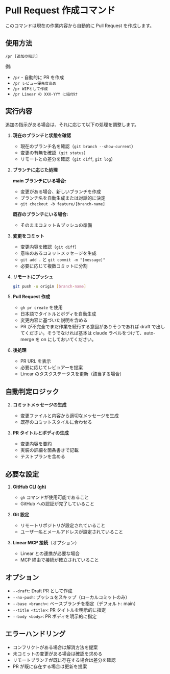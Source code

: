 # Pull Request 作成コマンド

このコマンドは現在の作業内容から自動的に Pull Request を作成します。

## 使用方法

```
/pr [追加の指示]
```

例:

- `/pr` - 自動的に PR を作成
- `/pr レビュー優先度高め`
- `/pr WIPとして作成`
- `/pr Linear の XXX-YYY に紐付け`

## 実行内容

追加の指示がある場合は、それに応じて以下の処理を調整します。

1. **現在のブランチと状態を確認**

   - 現在のブランチ名を確認（`git branch --show-current`）
   - 変更の有無を確認（`git status`）
   - リモートとの差分を確認（`git diff`, `git log`）

2. **ブランチに応じた処理**

   **main ブランチにいる場合:**

   - 変更がある場合、新しいブランチを作成
   - ブランチ名を自動生成または対話的に決定
   - `git checkout -b feature/[branch-name]`

   **既存のブランチにいる場合:**

   - そのままコミット＆プッシュの準備

3. **変更をコミット**

   - 変更内容を確認（`git diff`）
   - 意味のあるコミットメッセージを生成
   - `git add .` と `git commit -m "[message]"`
   - 必要に応じて複数コミットに分割

4. **リモートにプッシュ**

   ```bash
   git push -u origin [branch-name]
   ```

5. **Pull Request 作成**

   - `gh pr create` を使用
   - 日本語でタイトルとボディを自動生成
   - 変更内容に基づいた説明を含める
   - PR が不完全でまだ作業を続行する意図がありそうであれば draft で出してください。そうでなければ基本は claude ラベルをつけて、auto-merge を on にしておいてください。

6. **後処理**

   - PR URL を表示
   - 必要に応じてレビュアーを提案
   - Linear のタスクステータスを更新（該当する場合）

## 自動判定ロジック

2. **コミットメッセージの生成**

   - 変更ファイルと内容から適切なメッセージを生成
   - 既存のコミットスタイルに合わせる

3. **PR タイトルとボディの生成**
   - 変更内容を要約
   - 実装の詳細を箇条書きで記載
   - テストプランを含める

## 必要な設定

1. **GitHub CLI (gh)**

   - `gh` コマンドが使用可能であること
   - GitHub への認証が完了していること

2. **Git 設定**

   - リモートリポジトリが設定されていること
   - ユーザー名とメールアドレスが設定されていること

3. **Linear MCP 接続**（オプション）
   - Linear との連携が必要な場合
   - MCP 経由で接続が確立されていること

## オプション

- `--draft`: Draft PR として作成
- `--no-push`: プッシュをスキップ（ローカルコミットのみ）
- `--base <branch>`: ベースブランチを指定（デフォルト: main）
- `--title <title>`: PR タイトルを明示的に指定
- `--body <body>`: PR ボディを明示的に指定

## エラーハンドリング

- コンフリクトがある場合は解消方法を提案
- 未コミットの変更がある場合は確認を求める
- リモートブランチが既に存在する場合は差分を確認
- PR が既に存在する場合は更新を提案
